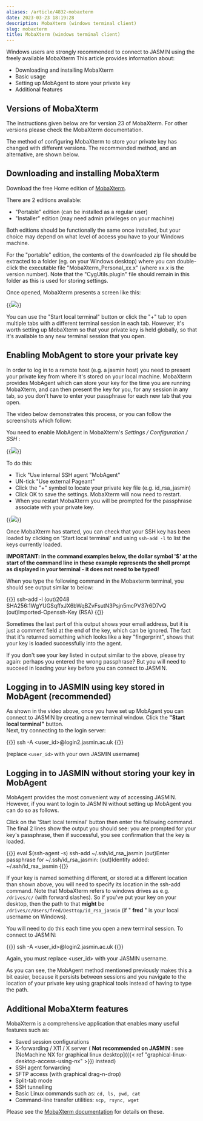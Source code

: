 ```yaml
---
aliases: /article/4832-mobaxterm
date: 2023-03-23 18:19:28
description: MobaXterm (windows terminal client)
slug: mobaxterm
title: MobaXterm (windows terminal client)
---
```


Windows users are strongly recommended to connect to JASMIN using the freely
available MobaXterm This article provides information about:

- Downloading and installing MobaXterm
- Basic usage
- Setting up MobAgent to store your private key
- Additional features

## Versions of MobaXterm

The instructions given below are for version 23 of MobaXterm. For other
versions please check the MobaXterm documentation.

The method of configuring MobaXterm to store your private key has changed with
different versions. The recommended method, and an alternative, are shown
below.

## Downloading and installing MobaXterm

Download the free Home edition of
[MobaXterm](https://mobaxterm.mobatek.net/download-home-edition.html).

There are 2 editions available:

- "Portable" edition (can be installed as a regular user)
- "Installer" edition (may need admin privileges on your machine)

Both editions should be functionally the same once installed, but your choice
may depend on what level of access you have to your Windows machine.

For the "portable" edition, the contents of the downloaded zip file should be
extracted to a folder (eg. on your Windows desktop) where you can double-click
the executable file "MobaXterm_Personal_xx.x" (where xx.x is the version
number). Note that the "CygUtils.plugin" file should remain in this folder as
this is used for storing settings.

Once opened, MobaXterm presents a screen like this:

{{<image src="img/docs/mobaxterm/file-lpgGvBbrOF.png" caption="initial mobaxterm screen">}}

You can use the "Start local terminal" button or click the "+" tab to open
multiple tabs with a different terminal session in each tab. However, it's
worth setting up MobaXterm so that your private key is held globally, so that
it's available to any new terminal session that you open.

## Enabling MobAgent to store your private key

In order to log in to a remote host (e.g. a jasmin host) you need to present
your private key from where it's stored on your local machine. MobaXterm
provides MobAgent which can store your key for the time you are running
MobaXterm, and can then present the key for you, for any session in any tab,
so you don't have to enter your passphrase for each new tab that you open.

The video below demonstrates this process, or you can follow the screenshots
which follow:

You need to enable MobAgent in MobaXterm's _Settings / Configuration / SSH_ :

{{<image src="img/docs/mobaxterm/file-mL5QchQaBk.png" caption="ssh configuration">}}

To do this:

- Tick "Use internal SSH agent "MobAgent"
- UN-tick "Use external Pageant"
- Click the "+" symbol to locate your private key file (e.g. id_rsa_jasmin)
- Click OK to save the settings. MobaXterm will now need to restart.
- When you restart MobaXterm you will be prompted for the passphrase associate with your private key.

{{<image src="img/docs/mobaxterm/file-Ktmdc5zxnP.png" caption="passphrase prompt">}}

Once MobaXterm has started, you can check that your SSH key has been loaded by
clicking on 'Start local terminal' and using `ssh-add -l` to list the keys currently loaded.

**IMPORTANT: in the command examples below, the dollar symbol '$' at the start
of the command line in these example represents the shell prompt as displayed
in your terminal - it does not need to be typed!**

When you type the following command in the Mobaxterm terminal, you should see output similar to below:

{{<command user="user" host="mobaxterm">}}
ssh-add -l
(out)2048 SHA256:1WgYUGSqffxJX6bWqBZvFsutN3Psjn5mcPV37r6D7vQ
(out)Imported-Openssh-Key (RSA)
{{</command>}}

Sometimes the last part of this output shows your email address, but it is
just a comment field at the end of the key, which can be ignored. The fact
that it's returned something which looks like a key "fingerprint", shows that your key is loaded successfully into the agent.

If you don't see your key listed in output similar to the above, please try
again: perhaps you entered the wrong passphrase? But you will need to succeed
in loading your key before you can connect to JASMIN.

## Logging in to JASMIN using key stored in MobAgent (recommended)

As shown in the video above, once you have set up MobAgent you can connect to
JASMIN by creating a new terminal window. Click the **"Start local terminal"**
button.  
Next, try connecting to the login server:

{{<command user="user" host="mobaxterm">}}
ssh -A <user_id>@login2.jasmin.ac.uk
{{</command>}}

(replace `<user_id>` with your own JASMIN username)

## Logging in to JASMIN without storing your key in MobAgent

MobAgent provides the most convenient way of accessing JASMIN. However, if you
want to login to JASMIN without setting up MobAgent you can do so as follows.

Click on the 'Start local terminal' button then enter the following command. The final 2 lines show the output you should see: you are prompted for your key's passphrase, then if successful, you see confirmation that the key is loaded.

{{<command user="user" host="mobaxterm">}}
eval $(ssh-agent -s) 
ssh-add ~/.ssh/id_rsa_jasmin
(out)Enter passphrase for ~/.ssh/id_rsa_jasmin:
(out)Identity added: ~/.ssh/id_rsa_jasmin
{{</command>}}

If your key is named something different, or stored at a different location
than shown above, you will need to specify its location in the ssh-add
command. Note that MobaXterm refers to windows drives as e.g. `/drives/c/`
(with forward slashes). So if you've put your key on your desktop, then the
path to that **might** be `/drives/c/Users/fred/Desttop/id_rsa_jasmin` (if "
**fred** " is your local username on Windows).

You will need to do this each time you open a new terminal session. To connect
to JASMIN:

{{<command user="user" host="mobaxterm">}}
ssh -A <user_id>@login2.jasmin.ac.uk
{{</command>}}

Again, you must replace <user_id> with your JASMIN username.

As you can see, the MobAgent method mentioned previously makes this a bit
easier, because it persists between sessions and you navigate to the location
of your private key using graphical tools instead of having to type the path.

## Additional MobaXterm features

MobaXterm is a comprehensive application that enables many useful features
such as:

- Saved session configurations
- X-forwarding / X11 / X server ( **Not recommended on JASMIN** : see [NoMachine NX for graphical linux desktop]({{< ref "graphical-linux-desktop-access-using-nx" >}}) instead)
- SSH agent forwarding
- SFTP access (with graphical drag-n-drop)
- Split-tab mode
- SSH tunnelling
- Basic Linux commands such as: `cd, ls, pwd, cat`
- Command-line transfer utilities: `scp, rsync, wget`

Please see the [MobaXterm documentation](https://mobaxterm.mobatek.net/documentation.html) for details
on these.
